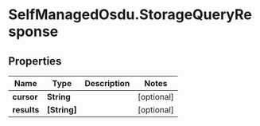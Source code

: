 # SelfManagedOsdu.StorageQueryResponse

## Properties
Name | Type | Description | Notes
------------ | ------------- | ------------- | -------------
**cursor** | **String** |  | [optional] 
**results** | **[String]** |  | [optional] 


